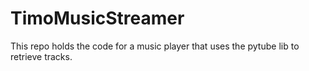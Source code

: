 # TimoMusicStreamer
This repo holds the code for a music player that uses the pytube lib to retrieve tracks.
